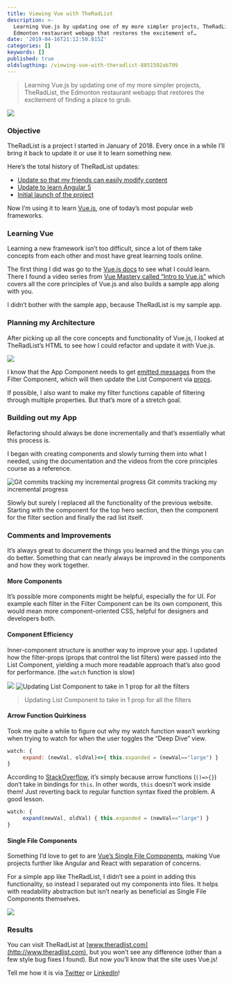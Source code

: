 ```yaml
---
title: Viewing Vue with TheRadList
description: >-
  Learning Vue.js by updating one of my more simpler projects, TheRadList, the
  Edmonton restaurant webapp that restores the excitement of…
date: '2019-04-16T21:12:50.815Z'
categories: []
keywords: []
published: true
oldslugthing: /viewing-vue-with-theradlist-8851502ab709
---
```


> Learning Vue.js by updating one of my more simpler projects, TheRadList, the Edmonton restaurant webapp that restores the excitement of finding a place to grub.

![](https://cdn-images-1.medium.com/max/800/0*Whk_KRBeoqPW-cYg)

### Objective

TheRadList is a project I started in January of 2018. Every once in a while I’ll bring it back to update it or use it to learn something new.

Here’s the total history of TheRadList updates:

*   [Update so that my friends can easily modify content](https://medium.com/arjunkalburgi/im-more-lazy-than-you-backends-with-google-spreadsheets-3eeac8d135c1)
*   [Update to learn Angular 5](https://github.com/theradlist/angular-radlist)
*   [Initial launch of the project](https://medium.com/arjunkalburgi/theradlist-a-new-side-product-e07bf0d3fdd8)

Now I’m using it to learn [Vue.js](https://vuejs.org), one of today’s most popular web frameworks.

### Learning Vue

Learning a new framework isn’t too difficult, since a lot of them take concepts from each other and most have great learning tools online.

The first thing I did was go to the [Vue.js docs](https://vuejs.org/v2/guide/) to see what I could learn. There I found a video series from [Vue Mastery called “Intro to Vue.js”](https://www.vuemastery.com/courses/intro-to-vue-js) which covers all the core principles of Vue.js and also builds a sample app along with you.

I didn’t bother with the sample app, because TheRadList is my sample app.

### Planning my Architecture

After picking up all the core concepts and functionality of Vue.js, I looked at TheRadList’s HTML to see how I could refactor and update it with Vue.js.

![](https://cdn-images-1.medium.com/max/800/0*SVkBXGeYCdj6H6fw)

I know that the App Component needs to get [emitted messages](https://vuejs.org/v2/guide/components.html#Emitting-a-Value-With-an-Event) from the Filter Component, which will then update the List Component via [props](https://vuejs.org/v2/guide/components-props.html#One-Way-Data-Flow).

If possible, I also want to make my filter functions capable of filtering through multiple properties. But that’s more of a stretch goal.

### Building out my App

Refactoring should always be done incrementally and that’s essentially what this process is.

I began with creating components and slowly turning them into what I needed, using the documentation and the videos from the core principles course as a reference.

![Git commits tracking my incremental progress](https://cdn-images-1.medium.com/max/800/1*h0h--08SQGxQUkJGg2uzXQ.png)
Git commits tracking my incremental progress

Slowly but surely I replaced all the functionality of the previous website. Starting with the component for the top hero section, then the component for the filter section and finally the rad list itself.

### Comments and Improvements

It’s always great to document the things you learned and the things you can do better. Something that can nearly always be improved in the components and how they work together.

#### More Components

It’s possible more components might be helpful, especially the for UI. For example each filter in the Filter Component can be its own component, this would mean more component-oriented CSS, helpful for designers and developers both.

#### Component Efficiency

Inner-component structure is another way to improve your app. I updated how the filter-props (props that control the list filters) were passed into the List Component, yielding a much more readable approach that’s also good for performance. (the `watch` function is slow)

![](https://cdn-images-1.medium.com/max/600/1*j5_TYqnW1RSfIW9R_7WiWw.png)
![Updating List Component to take in 1 prop for all the filters](https://cdn-images-1.medium.com/max/600/1*WDLgd9EwIyG0jQELpGQV5Q.png)

> Updating List Component to take in 1 prop for all the filters

#### Arrow Function Quirkiness

Took me quite a while to figure out why my watch function wasn’t working when trying to watch for when the user toggles the “Deep Dive” view.

```javascript
watch: {  
     expand: (newVal, oldVal)=>{ this.expanded = (newVal=="large") }  
}
```

According to [StackOverflow](https://stackoverflow.com/a/40557674), it’s simply because arrow functions (`()=>{}`) don’t take in bindings for `this`. In other words, `this` doesn’t work inside them! Just reverting back to regular function syntax fixed the problem. A good lesson.

```javascript
watch: {  
     expand(newVal, oldVal) { this.expanded = (newVal=="large") }  
}
```

#### Single File Components

Something I’d love to get to are [Vue’s Single File Components](https://vuejs.org/v2/guide/single-file-components.html), making Vue projects further like Angular and React with separation of concerns.

For a simple app like TheRadList, I didn’t see a point in adding this functionality, so instead I separated out my components into files. It helps with readability abstraction but isn’t nearly as beneficial as Single File Components themselves.

![](https://cdn-images-1.medium.com/max/1200/0*9mbSlucUkIF34qBA)

### Results

You can visit TheRadList at [www.theradlist.com](http://www.theradlist.com), but you won’t see any difference (other than a few style bug fixes I found). But now you’ll know that the site uses Vue.js!

Tell me how it is via [Twitter](http://twitter.com/askalburgi) or [LinkedIn](https://www.linkedin.com/in/arjun-kalburgi-82b25058/)!